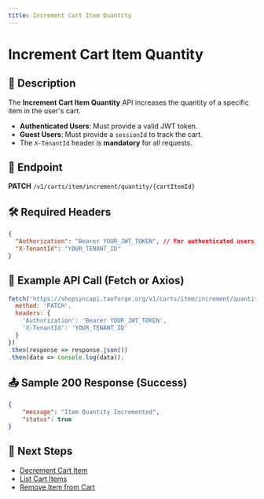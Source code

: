 ```yaml
---
title: Increment Cart Item Quantity
---
```


# Increment Cart Item Quantity

## 📌 Description
The **Increment Cart Item Quantity** API increases the quantity of a specific item in the user's cart.

- **Authenticated Users**: Must provide a valid JWT token.
- **Guest Users**: Must provide a `sessionId` to track the cart.
- The `X-TenantId` header is **mandatory** for all requests.

## 🔗 Endpoint
**PATCH** `/v1/carts/item/increment/quantity/{cartItemId}`

## 🛠️ Required Headers
```json
{
  "Authorization": "Bearer YOUR_JWT_TOKEN", // For authenticated users
  "X-TenantId": "YOUR_TENANT_ID"
}
```

## 📡 Example API Call (Fetch or Axios)
```javascript
fetch('https://shopsyncapi.taoforge.org/v1/carts/item/increment/quantity/67a6261a320f3f7368dfec35', {
  method: 'PATCH',
  headers: {
    'Authorization': 'Bearer YOUR_JWT_TOKEN',
    'X-TenantId': 'YOUR_TENANT_ID'
  }
})
.then(response => response.json())
.then(data => console.log(data));
```

## 📤 Sample 200 Response (Success)
```json
{
    "message": "Item Quantity Incremented",
    "status": true
}
```

## 🔗 Next Steps
- [Decrement Cart Item](./decrement-cart-item.md)
- [List Cart Items](./list-cart-items.md)
- [Remove Item from Cart](./remove-cart-item.md)
